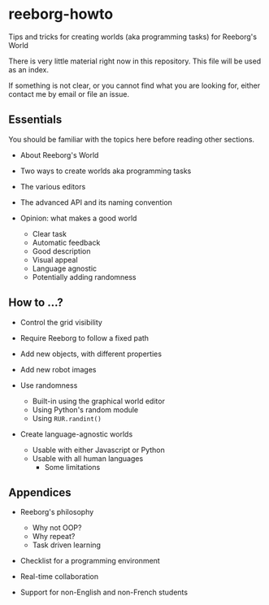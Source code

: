 # reeborg-howto
Tips and tricks for creating worlds (aka programming tasks) for Reeborg's World

There is very little material right now in this repository. This file will
be used as an index.

If something is not clear, or you cannot find what you are looking for,
either contact me by email or file an issue.

## Essentials

You should be familiar with the topics here before reading other sections.

* About Reeborg's World

* Two ways to create worlds aka programming tasks

* The various editors

* The advanced API and its naming convention

* Opinion: what makes a good world

    - Clear task
    - Automatic feedback
    - Good description
    - Visual appeal
    - Language agnostic
    - Potentially adding randomness

## How to ...?

* Control the grid visibility

* Require Reeborg to follow a fixed path

* Add new objects, with different properties

* Add new robot images

* Use randomness

    - Built-in using the graphical world editor
    - Using Python's random module
    - Using `RUR.randint()`

* Create language-agnostic worlds

    - Usable with either Javascript or Python
    - Usable with all human languages
        * Some limitations



## Appendices

* Reeborg's philosophy

    - Why not OOP?
    - Why repeat?
    - Task driven learning

* Checklist for a programming environment

* Real-time collaboration

* Support for non-English and non-French students